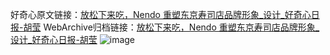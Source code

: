 好奇心原文链接：[放松下来吃，Nendo 重塑东京寿司店品牌形象_设计_好奇心日报-胡莹](https://www.qdaily.com/articles/8999.html)
WebArchive归档链接：[放松下来吃，Nendo 重塑东京寿司店品牌形象_设计_好奇心日报-胡莹](http://web.archive.org/web/20170806055456/http://www.qdaily.com:80/articles/8999.html)
![image](http://ww3.sinaimg.cn/large/007d5XDpgy1g3ve41on5dj30u04ycx48)